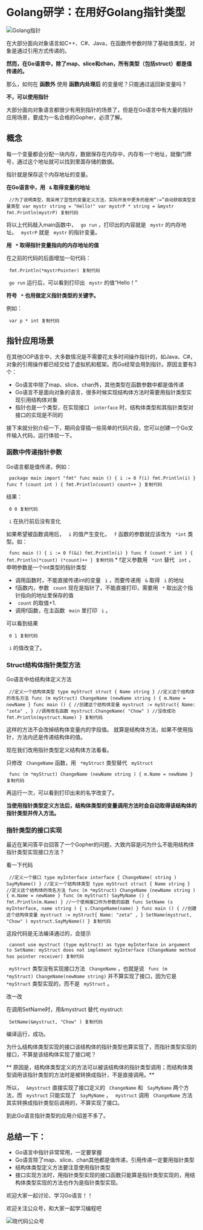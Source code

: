 # Golang研学：在用好Golang指针类型 #

![Golang指针](https://user-gold-cdn.xitu.io/2019/4/26/16a59343554feb15?imageView2/0/w/1280/h/960/ignore-error/1)

在大部分面向对象语言如C++、C#、Java，在函数传参数时除了基础值类型，对象是通过引用方式传递的。

**然而，在Go语言中，除了map、slice和chan，所有类型（包括struct）都是值传递的。**

那么，如何在 **函数外** 使用 **函数内处理后** 的变量呢？只能通过返回新变量吗？

**不，可以使用指针**

大部分面向对象语言都很少有用到指针的场景了，但是在Go语言中有大量的指针应用场景，要成为一名合格的Gopher，必须了解。

## 概念 ##

每一个变量都会分配一块内存，数据保存在内存中，内存有一个地址，就像门牌号，通过这个地址就可以找到里面存储的数据。

指针就是保存这个内存地址的变量。

**在Go语言中，用 ` &` 取得变量的地址**

` //为了说明类型，我采用了显性的变量定义方法，实际开发中更多的是用“:=”自动获取类型变量类型 var mystr string = "Hello!" var mystrP * string = &mystr fmt.Println(mystrP) 复制代码`

将以上代码敲入main函数中， ` go run` ，打印出的内容就是 ` mystr` 的内存地址。 ` mystrP` 就是 ` mystr` 的指针变量。

**用 ` *` 取得指针变量指向的内存地址的值**

在之前的代码的后面增加一句代码：

` fmt.Println(*mystrPointer) 复制代码`

` go run` 运行后，可以看到打印出 ` mystr` 的值“Hello！”

**符号 ` *` 也用做定义指针类型的关键字。**

例如：

` var p * int 复制代码`

## 指针应用场景 ##

在其他OOP语言中，大多数情况是不需要花太多时间操作指针的，如Java、C#，对象的引用操作都已经交给了虚拟机和框架。而Go经常会用到指针。原因主要有3个：

* Go语言中除了map、slice、chan外，其他类型在函数参数中都是值传递
* Go语言不是面向对象的语言，很多时候实现结构体方法时需要用指针类型实现引用结构体对象
* 指针也是一个类型，在实现接口 ` interface` 时，结构体类型和其指针类型对接口的实现是不同的

接下来就分别介绍一下，期间会穿插一些简单的代码片段，您可以创建一个Go文件输入代码，运行体验一下。

### 函数中传递指针参数 ###

Go语言都是值传递，例如：

` package main import "fmt" func main () { i := 0 f(i) fmt.Println(i) } func f (count int ) { fmt.Println(count) count++ } 复制代码`

结果：

` 0 0 复制代码`

` i` 在执行前后没有变化

如果希望被函数调用后， ` i` 的值产生变化， ` f` 函数的参数就应该改为 ` *int` 类型。如：

` func main () { i := 0 f(&i) fmt.Println(i) } func f (count * int ) { fmt.Println(*count) (*count)++ } 复制代码` * f定义参数用 ` *int` 替代 ` int` ，申明参数是一个int类型的指针类型
* 调用函数时，不能直接传递int的变量 ` i` ，而要传递用 ` &` 取得 ` i` 的地址
* f函数内，参数 ` count` 现在是指针了，不能直接打印，需要用 ` *` 取出这个指针指向的地址里保存的值
* ` count` 的取值+1.
* 调用f函数，在主函数 ` main` 里打印 ` i` 。

可以看到结果

` 0 1 复制代码`

` i` 的值改变了。

### Struct结构体指针类型方法 ###

Go语言中给结构体定义方法

` //定义一个结构体类型 type myStruct struct { Name string } //定义这个结构体的改名方法 func (m myStruct) ChangeName (newName string ) { m.Name = newName } func main () { //创建这个结构体变量 mystruct := myStruct{ Name: "zeta" , } //调用改名函数 mystruct.ChangeName( "Chow" ) //没改成功 fmt.Println(mystruct.Name) } 复制代码`

这样的方法不会改掉结构体变量内的字段值。 就算是结构体方法，如果不使用指针，方法内还是传递结构体的值。

现在我们改用指针类型定义结构体方法看看。

只修改 ` ChangeName` 函数，用 ` *myStruct` 类型替代 ` myStruct`

` func (m *myStruct) ChangeName (newName string ) { m.Name = newName } 复制代码`

再运行一次，可以看到打印出来的名字改变了。

**当使用指针类型定义方法后，结构体类型的变量调用方法时会自动取得该结构体的指针类型并传入方法。**

### 指针类型的接口实现 ###

最近在某问答平台回答了一个Gopher的问题，大致内容是问为什么不能用结构体指针类型实现接口方法？

看一下代码

` //定义一个接口 type myInterface interface { ChangeName( string ) SayMyName() } //定义一个结构体类型 type myStruct struct { Name string } //定义这个结构体的改名方法 func (m *myStruct) ChangeName (newName string ) { m.Name = newName } func (m myStruct) SayMyName () { fmt.Println(m.Name) } //一个使用接口作为参数的函数 func SetName (s myInterface, name string ) { s.ChangeName(name) } func main () { //创建这个结构体变量 mystruct := myStruct{ Name: "zeta" , } SetName(mystruct, "Chow" ) mystruct.SayMyName() } 复制代码`

这段代码是无法编译通过的，会提示

` cannot use mystruct (type myStruct) as type myInterface in argument to SetName: myStruct does not implement myInterface (ChangeName method has pointer receiver) 复制代码`

` myStruct` 类型没有实现接口方法 ` ChangeName` ，也就是说 ` func (m *myStruct) ChangeName(newName string)` 并不算实现了接口，因为它是 ` *myStruct` 类型实现的，而不是 ` myStruct` 。

改一改

在调用SetName时，用&mystruct 替代 mystruct:

` SetName(&mystruct, "Chow" ) 复制代码`

编译运行，成功。

为什么结构体类型实现的接口该结构体的指针类型也算实现了，而指针类型实现的接口，不算是该结构体实现了接口呢？

** 原因是，结构体类型定义的方法可以被该结构体的指针类型调用；而结构体类型调用该指针类型的方法时是被转换成指针，不是直接调用。**

所以， ` &mystruct` 直接实现了接口定义的 ` ChangeName` 和 ` SayMyName` 两个方法，而 ` mystruct` 只能实现了 ` SayMyName` ， ` mystruct` 调用 ` ChangeName` 方法其实转换成指针类型后调用的，不算实现了接口。

到此Go语言指针类型的应用介绍差不多了。

## 总结一下： ##

* Go语言中指针非常常用，一定要掌握
* Go语言除了map、slice、chan其他都是值传递，引用传递一定要用指针类型
* 结构体类型定义方法要注意使用指针类型
* 接口实现方法时，用指针类型实现的接口函数只能算是指针类型实现的，用结构体类型实现的方法也作为是指针类型实现。

欢迎大家一起讨论、学习Go语言！！

欢迎关注公众号，和大家一起学习编程吧

![晓代码公众号](https://user-gold-cdn.xitu.io/2019/5/7/16a908cc6e393371?imageView2/0/w/1280/h/960/ignore-error/1)